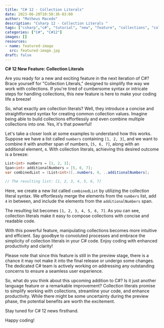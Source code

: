 ```yaml
---
title: "C# 12 - Collection Literals"
date: 2023-06-20T10:50:36-03:00
author: "Matheus Macedo"
description: "Csharp 12 - Collection Literals "
tags: ["csharp","c#", "tutorial", "new", "feature", "collections", "collectionslitrals", "news"]
categories: ["C#", "C#12"]
images: []
resources:
- name: featured-image
  src: featured-image.jpg
draft: false
---
```


**C# 12 New Feature: Collection Literals**

Are you ready for a new and exciting feature in the next iteration of C#? Brace yourself for "Collection Literals," designed to simplify the way we work with collections. If you're tired of cumbersome syntax or intricate steps for handling collections, this new feature is here to make your coding life a breeze!

So, what exactly are collection literals? Well, they introduce a concise and straightforward syntax for creating common collection values. Imagine being able to build collections effortlessly and even combine multiple collections into one. Yes, it's that powerful!

Let's take a closer look at some examples to understand how this works. Suppose we have a list called `numbers` containing `[1, 2, 3]`, and we want to combine it with another span of numbers, `[5, 6, 7]`, along with an additional element, `4`. With collection literals, achieving this desired outcome is a breeze:

```csharp
List<int> numbers = [1, 2, 3];
Span<int> additionalNumbers = [5, 6, 7];
var combinedList = (List<int>)[..numbers, 4, ..additionalNumbers];

// The resulting list: [1, 2, 3, 4, 5, 6, 7]
```

Here, we create a new list called `combinedList` by utilizing the collection literal syntax. We effortlessly merge the elements from the `numbers` list, add `4` in between, and include the elements from the `additionalNumbers` span.

The resulting list becomes `[1, 2, 3, 4, 5, 6, 7]`. As you can see, collection literals make it easy to compose collections with concise and readable code.

With this powerful feature, manipulating collections becomes more intuitive and efficient. Say goodbye to convoluted processes and embrace the simplicity of collection literals in your C# code. Enjoy coding with enhanced productivity and clarity!

Please note that since this feature is still in the preview stage, there is a chance it may not make it into the final release or undergo some changes. The dedicated C# team is actively working on addressing any outstanding concerns to ensure a seamless user experience.

So, what do you think about this upcoming addition to C#? Is it just another language feature or a remarkable improvement? Collection literals promise to simplify working with collections, streamline your code, and enhance productivity. While there might be some uncertainty during the preview phase, the potential benefits are worth the excitement.

Stay tuned for C# 12 news firsthand.

Happy coding!
